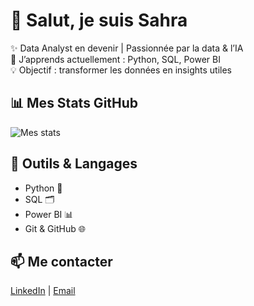 # 👋 Salut, je suis Sahra  

✨ Data Analyst en devenir | Passionnée par la data & l’IA  
🌱 J’apprends actuellement : Python, SQL, Power BI  
💡 Objectif : transformer les données en insights utiles  

## 📊 Mes Stats GitHub
![Mes stats](https://github-readme-stats.vercel.app/api?username=sahraourari&show_icons=true&theme=radical)

## 🚀 Outils & Langages
- Python 🐍
- SQL 🗂️
- Power BI 📊
- Git & GitHub 🌐

## 📫 Me contacter
[LinkedIn](https://www.linkedin.com/in/sahra-ourari-3b628a303/) | [Email](mailto:ourari@estin.dz)
